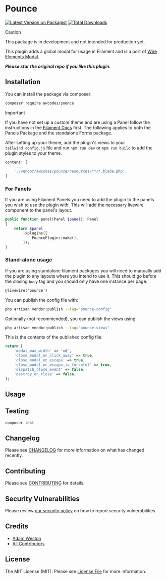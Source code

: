 # Pounce

[![Latest Version on Packagist](https://img.shields.io/packagist/v/awcodes/pounce.svg?style=flat-square)](https://packagist.org/packages/awcodes/pounce)
[![Total Downloads](https://img.shields.io/packagist/dt/awcodes/pounce.svg?style=flat-square)](https://packagist.org/packages/awcodes/pounce)

> [!CAUTION]
> This package is in development and not intended for production yet.

This plugin adds a global modal for usage in Filament and is a port of [Wire Elements Modal](https://github.com/wire-elements/modal). 

***Please star the original repo if you like this plugin.***

## Installation

You can install the package via composer:

```bash
composer require awcodes/pounce
```

> [!IMPORTANT]
> If you have not set up a custom theme and are using a Panel follow the instructions in the [Filament Docs](https://filamentphp.com/docs/3.x/panels/themes#creating-a-custom-theme) first. The following applies to both the Panels Package and the standalone Forms package. 

After setting up your theme, add the plugin's views to your `tailwind.config.js` file and run `npm run dev` or `npm run build` to add the plugin styles to your theme.

```js
content: [
    ...
    './vendor/awcodes/pounce/resources/**/*.blade.php',
]
```

### For Panels

If you are using Filament Panels you need to add the plugin to the panels you wish to use the plugin with. This will add the necessary livewire component to the panel's layout.

```php
public function panel(Panel $panel): Panel
{
    return $panel
        ->plugins([
            PouncePlugin::make(),
        ]);
}
```

### Stand-alone usage

If you are using standalone filament packages you will need to manually add the plugin to any layouts where you intend to use it. This should go before the closing `body` tag and you should only have one instance per page.

```html
@livewire('pounce')
```

You can publish the config file with:

```bash
php artisan vendor:publish --tag="pounce-config"
```

Optionally (not recommended), you can publish the views using

```bash
php artisan vendor:publish --tag="pounce-views"
```

This is the contents of the published config file:

```php
return [
    'modal_max_width' => 'md',
    'close_modal_on_click_away' => true,
    'close_modal_on_escape' => true,
    'close_modal_on_escape_is_forceful' => true,
    'dispatch_close_event' => false,
    'destroy_on_close' => false,
];
```

## Usage

[//]: # (TODO: Write usage instructions here)

## Testing

```bash
composer test
```

## Changelog

Please see [CHANGELOG](CHANGELOG.md) for more information on what has changed recently.

## Contributing

Please see [CONTRIBUTING](.github/CONTRIBUTING.md) for details.

## Security Vulnerabilities

Please review [our security policy](../../security/policy) on how to report security vulnerabilities.

## Credits

- [Adam Weston](https://github.com/awcodes)
- [All Contributors](../../contributors)

## License

The MIT License (MIT). Please see [License File](LICENSE.md) for more information.
